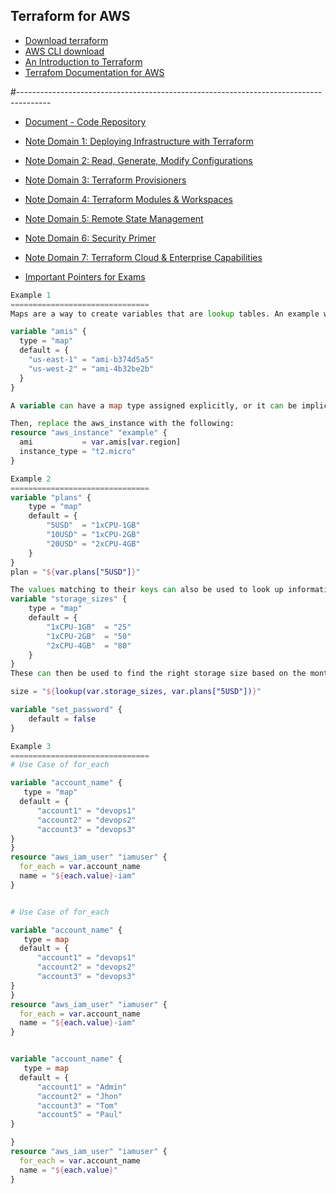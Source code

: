 
## Terraform for AWS
* [Download terraform](https://www.terraform.io/downloads.html)
* [AWS CLI download](https://aws.amazon.com/cli/)
* [An Introduction to Terraform](https://blog.gruntwork.io/an-introduction-to-terraform-f17df9c6d180)
* [Terrafom Documentation for AWS](https://registry.terraform.io/providers/hashicorp/aws/latest/docs)

#--------------------------------------------------------------------------------------

* [Document - Code Repository](https://github.com/zealvora/terraform-beginner-to-advanced-resource)

* [Note Domain 1: Deploying Infrastructure with Terraform](https://certifacations-tia.s3.amazonaws.com/terraform/KPLABS+Course+-+Terraform+D1+-+Google+Docs.pdf)

* [Note Domain 2: Read, Generate, Modify Configurations](https://certifacations-tia.s3.amazonaws.com/terraform/KPLABS+Course+-+D2+Terraform+-+Google+Docs.pdf)

* [Note Domain 3: Terraform Provisioners](https://certifacations-tia.s3.amazonaws.com/terraform/KPLABS+Course+-+Terraform+D3+-+Google+Docs.pdf)

* [Note Domain 4: Terraform Modules & Workspaces](https://certifacations-tia.s3.amazonaws.com/terraform/KPLABS+Course+-+Terraform+D4+-+Google+Docs.pdf)

* [Note Domain 5: Remote State Management](https://certifacations-tia.s3.amazonaws.com/terraform/KPLABS+Course+-+Terraform+D5+-+Google+Docs.pdf)

* [Note Domain 6: Security Primer](https://certifacations-tia.s3.amazonaws.com/terraform/KPLABS+Course+-+Terraform+D6+-+Google+Docs.pdf)

* [Note Domain 7: Terraform Cloud & Enterprise Capabilities](https://certifacations-tia.s3.amazonaws.com/terraform/KPLABS+Course+-+Terraform+D7+-+Google+Docs.pdf)

* [Important Pointers for Exams](https://certifacations-tia.s3.amazonaws.com/terraform/KPLABS+Course+-+Terraform+Imp+Pointers+Exams+-+Google+Docs.pdf)



```tf
Example 1
===============================
Maps are a way to create variables that are lookup tables. An example will show this best. Let's extract our AMIs into a map and add support for the us-west-2 region as well:

variable "amis" {
  type = "map"
  default = {
    "us-east-1" = "ami-b374d5a5"
    "us-west-2" = "ami-4b32be2b"
  }
}

A variable can have a map type assigned explicitly, or it can be implicitly declared as a map by specifying a default value that is a map. The above demonstrates both.

Then, replace the aws_instance with the following:
resource "aws_instance" "example" {
  ami           = var.amis[var.region]
  instance_type = "t2.micro"
}

Example 2
===============================
variable "plans" {
    type = "map"
    default = {
        "5USD"  = "1xCPU-1GB"
        "10USD" = "1xCPU-2GB"
        "20USD" = "2xCPU-4GB"
    }
}
plan = "${var.plans["5USD"]}"

The values matching to their keys can also be used to look up information in other maps. For example, underneath is a short list of plans and their corresponding storage sizes.
variable "storage_sizes" {
    type = "map"
    default = {
        "1xCPU-1GB"  = "25"
        "1xCPU-2GB"  = "50"
        "2xCPU-4GB"  = "80"
    }
}
These can then be used to find the right storage size based on the monthly price as defined in the previous example.

size = "${lookup(var.storage_sizes, var.plans["5USD"])}"

variable "set_password" {
    default = false
}

Example 3
===============================
# Use Case of for_each

variable "account_name" {
   type = "map"
  default = {
      "account1" = "devops1"
      "account2" = "devops2"
      "account3" = "devops3"
}
}
resource "aws_iam_user" "iamuser" {
  for_each = var.account_name
  name = "${each.value}-iam"
}


# Use Case of for_each

variable "account_name" {
   type = map
  default = {
      "account1" = "devops1"
      "account2" = "devops2"
      "account3" = "devops3"
}
}
resource "aws_iam_user" "iamuser" {
  for_each = var.account_name
  name = "${each.value}-iam"
}


variable "account_name" {
   type = map
  default = {
      "account1" = "Admin"
      "account2" = "Jhon"
      "account3" = "Tom"
      "account5" = "Paul"
}

}
resource "aws_iam_user" "iamuser" {
  for_each = var.account_name
  name = "${each.value}"
}
```



